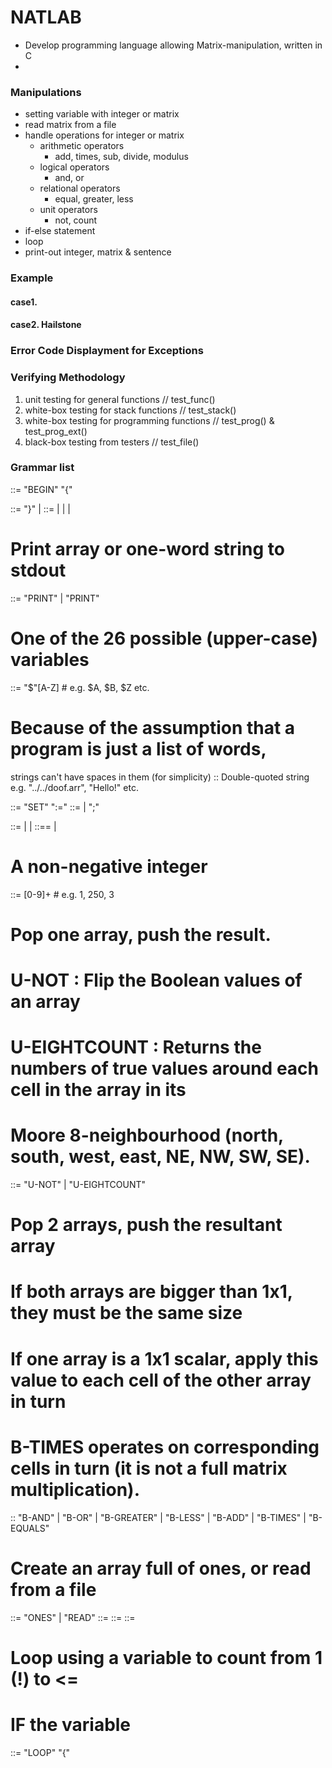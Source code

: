 # NATLAB
- Develop programming language allowing Matrix-manipulation, written in C
- 

### Manipulations
- setting variable with integer or matrix
- read matrix from a file
- handle operations for integer or matrix
  - arithmetic operators
    - add, times, sub, divide, modulus
  - logical operators
    - and, or
  - relational operators
    - equal, greater, less
  - unit operators
    - not, count 
- if-else statement
- loop
- print-out integer, matrix & sentence

### Example
#### case1. 

#### case2. Hailstone

### Error Code Displayment for Exceptions


### Verifying Methodology
1. unit testing for general functions             // test_func()
2. white-box testing for stack functions          // test_stack()
3. white-box testing for programming functions    // test_prog() & test_prog_ext()
4. black-box testing from testers                 // test_file()

### Grammar list
<PROG> ::= "BEGIN" "{" <INSTRCLIST>

<INSTRCLIST> ::= "}" | <INSTRC> <INSTRCLIST>
<INSTRC> ::= <PRINT> | <SET> | <CREATE> | <LOOP>

# Print array or one-word string to stdout
<PRINT> ::= "PRINT" <VARNAME> | "PRINT" <STRING>

# One of the 26 possible (upper-case) variables
<VARNAME> ::= "$"[A-Z]     # e.g. $A, $B, $Z etc.

# Because of the assumption that a program is just a list of words,
strings can't have spaces in them (for simplicity)
<STRING> :: Double-quoted string e.g. "../../doof.arr", "Hello!" etc.

<SET> ::= "SET" <VARNAME> ":=" <POLISHLIST>
<POLISHLIST> ::= <POLISH><POLISHLIST>  | ";"

<POLISH> ::= <PUSHDOWN> | <UNARYOP> | <BINARYOP>
<PUSHDOWN> ::== <VARNAME> | <INTEGER>

# A non-negative integer
<INTEGER> ::= [0-9]+    # e.g. 1, 250,  3

# Pop one array, push the result.
# U-NOT : Flip the Boolean values of an array
# U-EIGHTCOUNT : Returns the numbers of true values around each cell in the array in its
# Moore 8-neighbourhood (north, south, west, east, NE, NW, SW, SE).
<UNARYOP> ::= "U-NOT" | "U-EIGHTCOUNT"

# Pop 2 arrays, push the resultant array
# If both arrays are bigger than 1x1, they must be the same size
# If one array is a 1x1 scalar, apply this value to each cell of the other array in turn
# B-TIMES operates on corresponding cells in turn (it is not a full matrix multiplication).
<BINARYOP> :: "B-AND" | "B-OR" | "B-GREATER" | "B-LESS" | "B-ADD" | "B-TIMES" | "B-EQUALS"

# Create an array full of ones, or read from a file
<CREATE> ::= "ONES" <ROWS> <COLS> <VARNAME> | "READ" <FILENAME> <VARNAME>
<ROWS> ::= <INTEGER>
<COLS> ::= <INTEGER>
<FILENAME> ::= <STRING>

# Loop using a variable to count from 1 (!) to <= <INTEGER>
# IF the variable
<LOOP> ::= "LOOP" <VARNAME> <INTEGER> "{" <INSTRCLIST>
